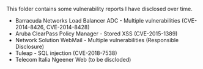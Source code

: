 This folder contains some vulnerability reports I have disclosed over time.
- Barracuda Networks Load Balancer ADC - Multiple vulnerabilities (CVE-2014-8426, CVE-2014-8428)
- Aruba ClearPass Policy Manager - Stored XSS (CVE-2015-1389)
- Network Solution WebMail - Multiple vulnerabilities (Responsible Disclosure)
- Tuleap - SQL injection (CVE-2018-7538)
- Telecom Italia Ngeener Web (to be discloded)
